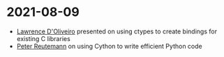 # 2021-08-09

* [Lawrence D'Oliveiro](ldo) presented on using ctypes to create bindings for existing C libraries
* [Peter Reutemann](cython) on using Cython to write efficient Python code


